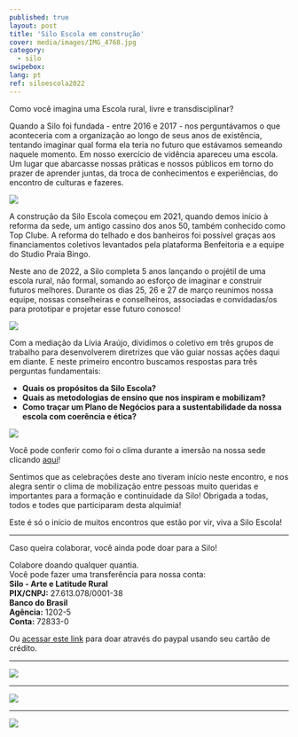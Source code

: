 ```yaml
---
published: true
layout: post
title: 'Silo Escola em construção'
cover: media/images/IMG_4768.jpg
category:
  - silo
swipebox:
lang: pt
ref: siloescola2022
---
```

Como você imagina uma Escola rural, livre e transdisciplinar? 
 
Quando a Silo foi fundada - entre 2016 e 2017 - nos perguntávamos o que aconteceria com a organização ao longo de seus anos de existência, tentando imaginar qual forma ela teria no futuro que estávamos semeando naquele momento. Em nosso exercício de vidência apareceu uma escola. Um lugar que abarcasse nossas práticas e nossos públicos em torno do prazer de aprender juntas, da troca de conhecimentos e experiências, do encontro de culturas e fazeres. 
 
![]({{site.baseurl}}/media/images/IMG_4865.jpg) 

A construção da Silo Escola começou em 2021, quando demos início à reforma da sede, um antigo cassino dos anos 50, também conhecido como Top Clube. A reforma do telhado e dos banheiros foi possível graças aos financiamentos coletivos levantados pela plataforma Benfeitoria e a equipe do Studio Praia Bingo. 
 
Neste ano de 2022, a Silo completa 5 anos lançando o projétil de uma escola rural, não formal, somando ao esforço de imaginar e construir futuros melhores. Durante os dias 25, 26 e 27 de março reunimos nossa equipe, nossas conselheiras e conselheiros, associadas e convidadas/os para prototipar e projetar esse futuro conosco!
 
![]({{site.baseurl}}/media/images/POST2_J.jpg)

Com a mediação da Lívia Araújo, dividimos o coletivo em três grupos de trabalho para desenvolverem diretrizes que vão guiar nossas ações daqui em diante. E neste primeiro encontro buscamos respostas para três perguntas fundamentais:
- **Quais os propósitos da Silo Escola?**
- **Quais as metodologias de ensino que nos inspiram e mobilizam?** 
- **Como traçar um Plano de Negócios para a sustentabilidade da nossa escola com coerência e ética?**
 
![]({{site.baseurl}}/media/images/POST1_B.jpg)
 
Você pode conferir como foi o clima durante a imersão na nossa sede clicando [aqui](https://www.instagram.com/reel/CbyIwFJlKh5/?utm_source=ig_web_copy_link)!
 
Sentimos que as celebrações deste ano tiveram início neste encontro, e nos alegra sentir o clima de mobilização entre pessoas muito queridas e importantes para a formação e continuidade da Silo! Obrigada a todas, todos e todes que participaram desta alquimia!
 
Este é só o início de muitos encontros que estão por vir, viva a Silo Escola!

---

Caso queira colaborar, você ainda pode doar para a Silo! 

Colabore doando qualquer quantia.<br>
Você pode fazer uma transferência para nossa conta:<br>
**Silo - Arte e Latitude Rural**<br>
**PIX/CNPJ:** 27.613.078/0001-38<br>
**Banco do Brasil**<br>
**Agência:** 1202-5<br>
**Conta:** 72833-0<br>

Ou [acessar este link](https://silo.org.br/doe) para doar através do paypal usando seu cartão de crédito.

---

![]({{site.baseurl}}/media/images/IMG_5051.jpg) 

---

![]({{site.baseurl}}/media/images/POST1_A.jpg)

---
 
![]({{site.baseurl}}/media/images/IMG_4897.jpg)
